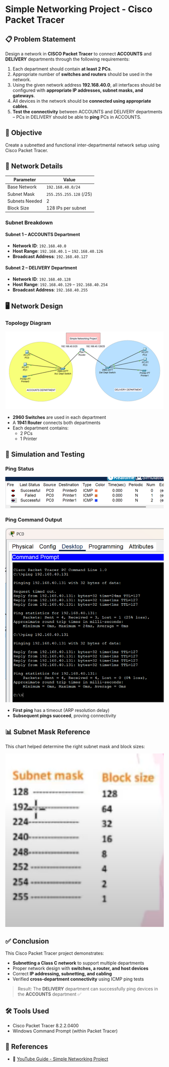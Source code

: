 # Simple Networking Project - Cisco Packet Tracer

## 📋 Problem Statement

Design a network in **CISCO Packet Tracer** to connect **ACCOUNTS** and **DELIVERY** departments through the following requirements:

1. Each department should contain **at least 2 PCs**.
2. Appropriate number of **switches and routers** should be used in the network.
3. Using the given network address **192.168.40.0**, all interfaces should be configured with **appropriate IP addresses, subnet masks, and gateways**.
4. All devices in the network should be **connected using appropriate cables**.
5. **Test the connectivity** between ACCOUNTS and DELIVERY departments – PCs in DELIVERY should be able to **ping** PCs in ACCOUNTS.

## 🎯 Objective

Create a subnetted and functional inter-departmental network setup using Cisco Packet Tracer.

## 🧠 Network Details

| Parameter        | Value                    |
|------------------|---------------------------|
| Base Network     | `192.168.40.0/24`         |
| Subnet Mask      | `255.255.255.128` (/25)   |
| Subnets Needed   | 2                         |
| Block Size       | 128 IPs per subnet        |

### Subnet Breakdown

#### **Subnet 1 – ACCOUNTS Department**
- **Network ID**: `192.168.40.0`
- **Host Range**: `192.168.40.1` – `192.168.40.126`
- **Broadcast Address**: `192.168.40.127`

#### **Subnet 2 – DELIVERY Department**
- **Network ID**: `192.168.40.128`
- **Host Range**: `192.168.40.129` – `192.168.40.254`
- **Broadcast Address**: `192.168.40.255`

## 🖥️ Network Design

### Topology Diagram

![Network Topology](./assets/Screenshot%202025-06-08%20134238.png)

- **2960 Switches** are used in each department
- A **1941 Router** connects both departments
- Each department contains:
  - 2 PCs
  - 1 Printer

## 🧪 Simulation and Testing

### Ping Status

![ICMP Simulation](./assets/Screenshot%202025-06-08%20134310.png)

### Ping Command Output

![Ping Command](./assets/Screenshot%202025-06-08%20134356.png)

- **First ping** has a timeout (ARP resolution delay)
- **Subsequent pings succeed**, proving connectivity

## 📊 Subnet Mask Reference

This chart helped determine the right subnet mask and block sizes:

![Subnet Mask Table](./assets/Screenshot%202025-06-08%20133209.png)

## ✅ Conclusion

This Cisco Packet Tracer project demonstrates:

- **Subnetting a Class C network** to support multiple departments
- Proper network design with **switches, a router, and host devices**
- Correct **IP addressing, subnetting, and cabling**
- Verified **cross-department connectivity** using ICMP ping tests

> Result: The **DELIVERY** department can successfully ping devices in the **ACCOUNTS** department ✅

## 🛠️ Tools Used
- Cisco Packet Tracer 8.2.2.0400
- Windows Command Prompt (within Packet Tracer)

## 🔗 References

- 🎥 [YouTube Guide - Simple Networking Project](https://youtu.be/T8F5F9Jt8Yk?feature=shared)
